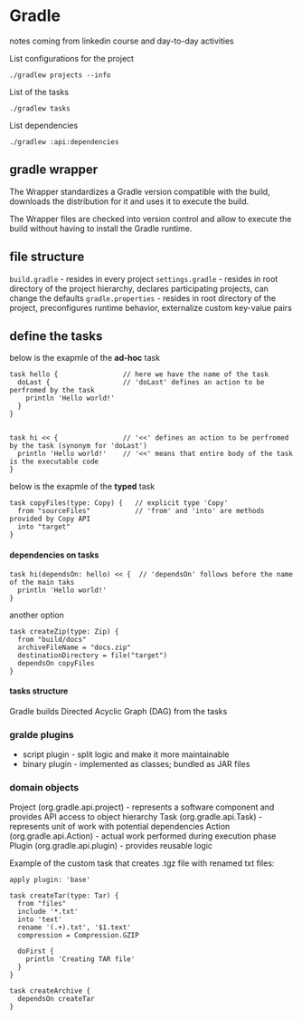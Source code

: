 # Gradle 

notes coming from linkedin course and day-to-day activities

List configurations for the project

```
./gradlew projects --info
```

List of the tasks
```
./gradlew tasks
```

List dependencies
```
./gradlew :api:dependencies
```

## gradle wrapper
The Wrapper standardizes a Gradle version compatible with the build, downloads the distribution for it and uses it to execute the build.

The Wrapper files are checked into version control and allow to execute the build without having to install the Gradle runtime. 

## file structure
`build.gradle` - resides in every project
`settings.gradle` - resides in root directory of the project hierarchy, declares participating projects, can change the defaults
`gradle.properties` - resides in root directory of the project, preconfigures runtime behavior, externalize custom key-value pairs



## define the tasks
below is the exapmle of the __ad-hoc__ task
```
task hello {                // here we have the name of the task
  doLast {                  // 'doLast' defines an action to be perfromed by the task
    println 'Hello world!'
  }
}


task hi << {                // '<<' defines an action to be perfromed by the task (synonym for 'doLast')
  println 'Hello world!'    // '<<' means that entire body of the task is the executable code
}
```

below is the exapmle of the __typed__ task
```
task copyFiles(type: Copy) {   // explicit type 'Copy'
  from "sourceFiles"           // 'from' and 'into' are methods provided by Copy API
  into "target"
}
```

#### dependencies on tasks
```
task hi(dependsOn: hello) << {  // 'dependsOn' follows before the name of the main taks
  println 'Hello world!'    
}
```
another option 
```
task createZip(type: Zip) {
  from "build/docs"
  archiveFileName = "docs.zip"
  destinationDirectory = file("target")
  dependsOn copyFiles
}
```

#### tasks structure
Gradle builds Directed Acyclic Graph (DAG) from the tasks


### gralde plugins
* script plugin - split logic and make it more maintainable
* binary plugin - implemented as classes; bundled as JAR files

### domain objects
Project (org.gradle.api.project) - represents a software component and provides API access to object hierarchy
Task (org.gradle.api.Task) - represents unit of work with potential dependencies
Action (org.gradle.api.Action) - actual work performed during execution phase
Plugin (org.gradle.api.plugin) - provides reusable logic


Example of the custom task that creates .tgz file with renamed txt files:
```
apply plugin: 'base'

task createTar(type: Tar) {
  from "files"
  include '*.txt'
  into 'text'
  rename '(.+).txt', '$1.text'
  compression = Compression.GZIP
  
  doFirst {
    println 'Creating TAR file'
  }
}

task createArchive {
  dependsOn createTar
}

```

